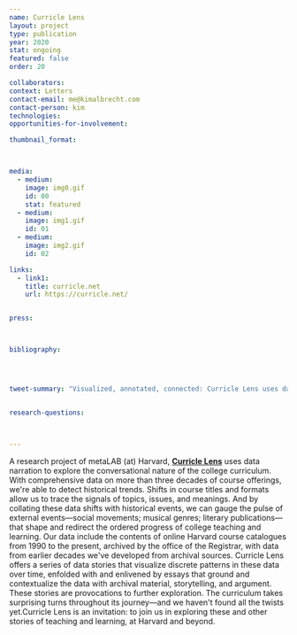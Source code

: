 ```yaml
---
name: Curricle Lens
layout: project
type: publication
year: 2020
stat: ongoing
featured: false
order: 20

collaborators:
context: Letters
contact-email: me@kimalbrecht.com
contact-person: kim
technologies: 
opportunities-for-involvement: 

thumbnail_format:



media:
  - medium:
    image: img0.gif
    id: 00
    stat: featured
  - medium:
    image: img1.gif
    id: 01
  - medium:
    image: img2.gif
    id: 02

links:
  - link1: 
    title: curricle.net
    url: https://curricle.net/


press:



bibliography:




tweet-summary: "Visualized, annotated, connected: Curricle Lens uses data narratives to explore the historical nature of the college curriculum, leveraging data and design in a post-disciplinary era."


research-questions:



---
```

A research project of metaLAB (at) Harvard, **[C​urricle Lens​](https://curricle.net/)** uses data narration to explore the conversational nature of the college curriculum. With comprehensive data on more than three decades of course offerings, we're able to detect historical trends. Shifts in course titles and formats allow us to trace the signals of topics, issues, and meanings. And by collating these data shifts with historical events, we can gauge the pulse of external events—social movements; musical genres; literary publications—that shape and redirect the ordered progress of college teaching and learning. Our data include the contents of online Harvard course catalogues from 1990 to the present, archived by the office of the Registrar, with data from earlier decades we've developed from archival sources. C​urricle Lens​ offers a series of data stories that visualize discrete patterns in these data over time, enfolded with and enlivened by essays that ground and contextualize the data with archival material, storytelling, and argument. These stories are provocations to further exploration. The curriculum takes surprising turns throughout its journey—and we haven't found all the twists yet. ​Curricle Lens ​is an invitation: to join us in exploring these and other stories of teaching and learning, at Harvard and beyond.

